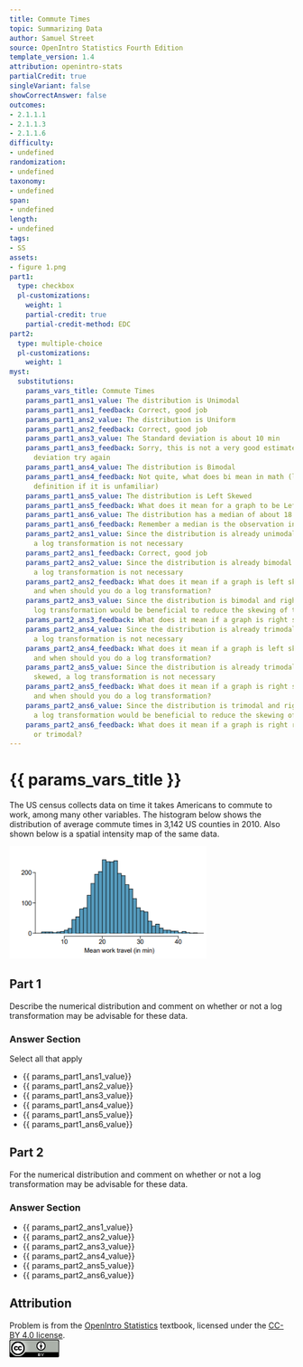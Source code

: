 ```yaml
---
title: Commute Times
topic: Summarizing Data
author: Samuel Street
source: OpenIntro Statistics Fourth Edition
template_version: 1.4
attribution: openintro-stats
partialCredit: true
singleVariant: false
showCorrectAnswer: false
outcomes:
- 2.1.1.1
- 2.1.1.3
- 2.1.1.6
difficulty:
- undefined
randomization:
- undefined
taxonomy:
- undefined
span:
- undefined
length:
- undefined
tags:
- SS
assets:
- figure 1.png
part1:
  type: checkbox
  pl-customizations:
    weight: 1
    partial-credit: true
    partial-credit-method: EDC
part2:
  type: multiple-choice
  pl-customizations:
    weight: 1
myst:
  substitutions:
    params_vars_title: Commute Times
    params_part1_ans1_value: The distribution is Unimodal
    params_part1_ans1_feedback: Correct, good job
    params_part1_ans2_value: The distribution is Uniform
    params_part1_ans2_feedback: Correct, good job
    params_part1_ans3_value: The Standard deviation is about 10 min
    params_part1_ans3_feedback: Sorry, this is not a very good estimate of the standard
      deviation try again
    params_part1_ans4_value: The distribution is Bimodal
    params_part1_ans4_feedback: Not quite, what does bi mean in math (look up the
      definition if it is unfamiliar)
    params_part1_ans5_value: The distribution is Left Skewed
    params_part1_ans5_feedback: What does it mean for a graph to be Left Skewed?
    params_part1_ans6_value: The distribution has a median of about 18 min
    params_part1_ans6_feedback: Remember a median is the observation in the middle
    params_part2_ans1_value: Since the distribution is already unimodal and symmetric,
      a log transformation is not necessary
    params_part2_ans1_feedback: Correct, good job
    params_part2_ans2_value: Since the distribution is already bimodal and left skewed,
      a log transformation is not necessary
    params_part2_ans2_feedback: What does it mean if a graph is left skewed, bimodal,
      and when should you do a log transformation?
    params_part2_ans3_value: Since the distribution is bimodal and right skewed, a
      log transformation would be beneficial to reduce the skewing of the data
    params_part2_ans3_feedback: What does it mean if a graph is right skewed or bimodal?
    params_part2_ans4_value: Since the distribution is already trimodal and left skewed,
      a log transformation is not necessary
    params_part2_ans4_feedback: What does it mean if a graph is left skewed, trimodal,
      and when should you do a log transformation?
    params_part2_ans5_value: Since the distribution is already trimodal and right
      skewed, a log transformation is not necessary
    params_part2_ans5_feedback: What does it mean if a graph is right skewed, trimodal,
      and when should you do a log transformation?
    params_part2_ans6_value: Since the distribution is trimodal and right skewed,
      a log transformation would be beneficial to reduce the skewing of the data
    params_part2_ans6_feedback: What does it mean if a graph is right right skewed
      or trimodal?
---
```

# {{ params_vars_title }}
The US census collects data on time it takes Americans to commute to work, among many other variables.
The histogram below shows the distribution of average commute times in 3,142 US counties in 2010.
Also shown below is a spatial intensity map of the same data.

<img src= "figure 1.png" width="350">

## Part 1

Describe the numerical distribution and comment on whether or not a log transformation may be advisable for these data.

### Answer Section

Select all that apply

- {{ params_part1_ans1_value}}
- {{ params_part1_ans2_value}}
- {{ params_part1_ans3_value}}
- {{ params_part1_ans4_value}}
- {{ params_part1_ans5_value}}
- {{ params_part1_ans6_value}}

## Part 2

For the numerical distribution and comment on whether or not a log transformation may be advisable for these data.

### Answer Section

- {{ params_part2_ans1_value}}
- {{ params_part2_ans2_value}}
- {{ params_part2_ans3_value}}
- {{ params_part2_ans4_value}}
- {{ params_part2_ans5_value}}
- {{ params_part2_ans6_value}}

## Attribution

Problem is from the [OpenIntro Statistics](https://openintro.org/book/os/) textbook, licensed under the [CC-BY 4.0 license](https://creativecommons.org/licenses/by/4.0/).<br>![Image representing the Creative Commons 4.0 BY license.](https://raw.githubusercontent.com/firasm/bits/master/by.png)